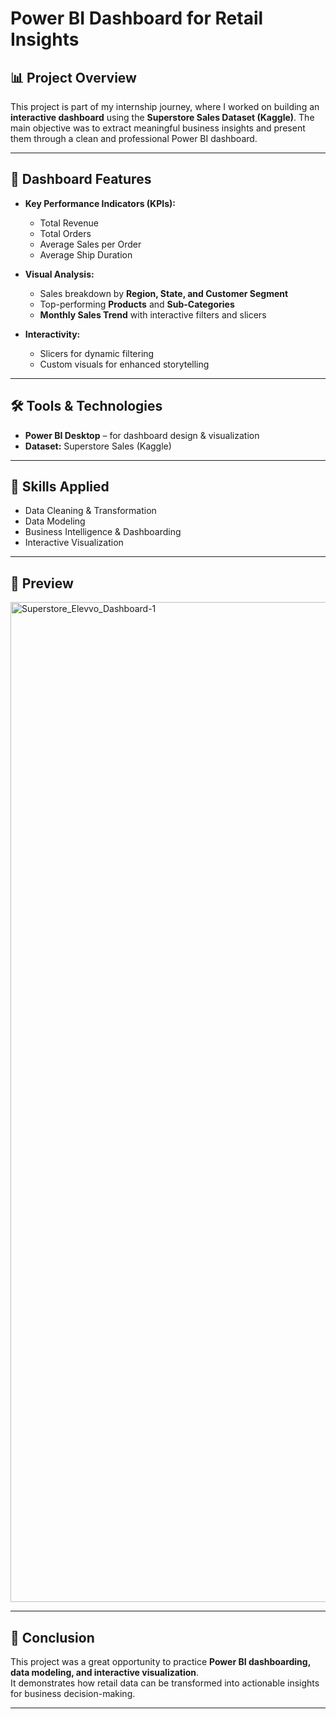 # Power BI Dashboard for Retail Insights

## 📊 Project Overview
This project is part of my internship journey, where I worked on building an **interactive dashboard** using the **Superstore Sales Dataset (Kaggle)**. The main objective was to extract meaningful business insights and present them through a clean and professional Power BI dashboard.

---

## 🔹 Dashboard Features
- **Key Performance Indicators (KPIs):**
  - Total Revenue
  - Total Orders
  - Average Sales per Order
  - Average Ship Duration

- **Visual Analysis:**
  - Sales breakdown by **Region, State, and Customer Segment**
  - Top-performing **Products** and **Sub-Categories**
  - **Monthly Sales Trend** with interactive filters and slicers

- **Interactivity:**
  - Slicers for dynamic filtering
  - Custom visuals for enhanced storytelling

---

## 🛠️ Tools & Technologies
- **Power BI Desktop** – for dashboard design & visualization  
- **Dataset:** Superstore Sales (Kaggle)

---

## 🎯 Skills Applied
- Data Cleaning & Transformation  
- Data Modeling  
- Business Intelligence & Dashboarding  
- Interactive Visualization  

---




## 📸 Preview
<img width="2767" height="1600" alt="Superstore_Elevvo_Dashboard-1" src="https://github.com/user-attachments/assets/977bc1b8-3241-46d6-ba89-c21671eb7f43" />


---

## 🚀 Conclusion
This project was a great opportunity to practice **Power BI dashboarding, data modeling, and interactive visualization**.  
It demonstrates how retail data can be transformed into actionable insights for business decision-making.

---

